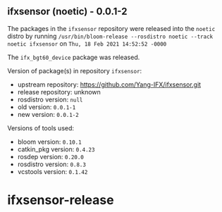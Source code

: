 ## ifxsensor (noetic) - 0.0.1-2

The packages in the `ifxsensor` repository were released into the `noetic` distro by running `/usr/bin/bloom-release --rosdistro noetic --track noetic ifxsensor` on `Thu, 18 Feb 2021 14:52:52 -0000`

The `ifx_bgt60_device` package was released.

Version of package(s) in repository `ifxsensor`:

- upstream repository: https://github.com/Yang-IFX/ifxsensor.git
- release repository: unknown
- rosdistro version: `null`
- old version: `0.0.1-1`
- new version: `0.0.1-2`

Versions of tools used:

- bloom version: `0.10.1`
- catkin_pkg version: `0.4.23`
- rosdep version: `0.20.0`
- rosdistro version: `0.8.3`
- vcstools version: `0.1.42`


# ifxsensor-release
